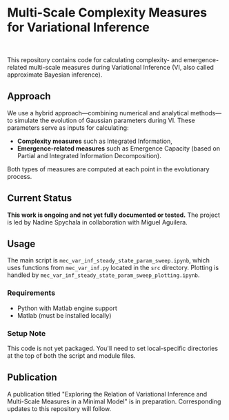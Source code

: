 # Multi-Scale Complexity Measures for Variational Inference
&nbsp;

This repository contains code for calculating complexity- and emergence-related multi-scale measures during Variational Inference (VI, also called approximate Bayesian inference). 

## Approach

We use a hybrid approach—combining numerical and analytical methods—to simulate the evolution of Gaussian parameters during VI. These parameters serve as inputs for calculating:

- **Complexity measures** such as Integrated Information,
- **Emergence-related measures** such as Emergence Capacity (based on Partial and Integrated Information Decomposition).

Both types of measures are computed at each point in the evolutionary process.

## Current Status

**This work is ongoing and not yet fully documented or tested.** The project is led by Nadine Spychala in collaboration with Miguel Aguilera.

## Usage

The main script is `mec_var_inf_steady_state_param_sweep.ipynb`, which uses functions from `mec_var_inf.py` located in the `src` directory. Plotting is handled by `mec_var_inf_steady_state_param_sweep_plotting.ipynb`.

### Requirements

- Python with Matlab engine support
- Matlab (must be installed locally)

### Setup Note

This code is not yet packaged. You'll need to set local-specific directories at the top of both the script and module files.

## Publication

A publication titled "Exploring the Relation of Variational Inference and Multi-Scale Measures in a Minimal Model" is in preparation. Corresponding updates to this repository will follow.
